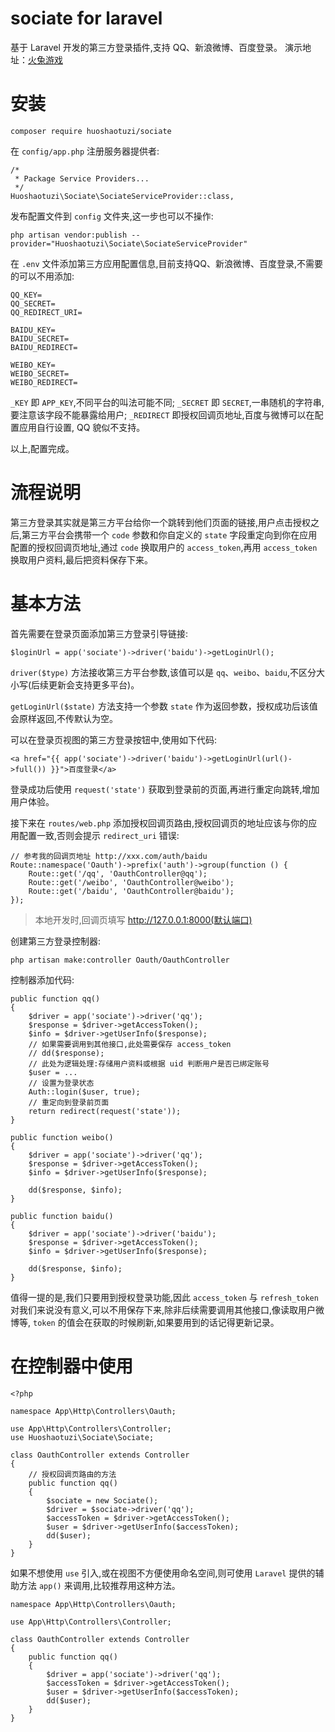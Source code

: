 # sociate for laravel
基于 Laravel 开发的第三方登录插件,支持 QQ、新浪微博、百度登录。
演示地址：[火兔游戏](http://huotuyouxi.com/login)
# 安装
```
composer require huoshaotuzi/sociate
```

在 `config/app.php` 注册服务器提供者:
```
/*
 * Package Service Providers...
 */
Huoshaotuzi\Sociate\SociateServiceProvider::class,
```

发布配置文件到 `config` 文件夹,这一步也可以不操作:
```
php artisan vendor:publish --provider="Huoshaotuzi\Sociate\SociateServiceProvider"
```

在 `.env` 文件添加第三方应用配置信息,目前支持QQ、新浪微博、百度登录,不需要的可以不用添加:
```
QQ_KEY=
QQ_SECRET=
QQ_REDIRECT_URI=

BAIDU_KEY=
BAIDU_SECRET=
BAIDU_REDIRECT=

WEIBO_KEY=
WEIBO_SECRET=
WEIBO_REDIRECT=
```

`_KEY` 即 `APP_KEY`,不同平台的叫法可能不同;
`_SECRET` 即 `SECRET`,一串随机的字符串,要注意该字段不能暴露给用户;
`_REDIRECT` 即授权回调页地址,百度与微博可以在配置应用自行设置, QQ 貌似不支持。

以上,配置完成。

# 流程说明
第三方登录其实就是第三方平台给你一个跳转到他们页面的链接,用户点击授权之后,第三方平台会携带一个 `code` 参数和你自定义的 `state` 字段重定向到你在应用配置的授权回调页地址,通过 `code` 换取用户的 `access_token`,再用 `access_token` 换取用户资料,最后把资料保存下来。

# 基本方法

首先需要在登录页面添加第三方登录引导链接:
```
$loginUrl = app('sociate')->driver('baidu')->getLoginUrl();
```

`driver($type)` 方法接收第三方平台参数,该值可以是 `qq`、`weibo`、`baidu`,不区分大小写(后续更新会支持更多平台)。

`getLoginUrl($state)` 方法支持一个参数 `state` 作为返回参数，授权成功后该值会原样返回,不传默认为空。

可以在登录页视图的第三方登录按钮中,使用如下代码:
```
<a href="{{ app('sociate')->driver('baidu')->getLoginUrl(url()->full()) }}">百度登录</a>
```
登录成功后使用 `request('state')` 获取到登录前的页面,再进行重定向跳转,增加用户体验。

接下来在 `routes/web.php` 添加授权回调页路由,授权回调页的地址应该与你的应用配置一致,否则会提示 `redirect_uri` 错误:
```
// 参考我的回调页地址 http://xxx.com/auth/baidu
Route::namespace('Oauth')->prefix('auth')->group(function () {
    Route::get('/qq', 'OauthController@qq');
    Route::get('/weibo', 'OauthController@weibo');
    Route::get('/baidu', 'OauthController@baidu');
});
```

> 本地开发时,回调页填写 http://127.0.0.1:8000(默认端口)

创建第三方登录控制器:
```
php artisan make:controller Oauth/OauthController
```

控制器添加代码:
```
public function qq()
{
    $driver = app('sociate')->driver('qq');
    $response = $driver->getAccessToken();
    $info = $driver->getUserInfo($response);
    // 如果需要调用到其他接口,此处需要保存 access_token
    // dd($response);
    // 此处为逻辑处理:存储用户资料或根据 uid 判断用户是否已绑定账号
    $user = ...
    // 设置为登录状态
    Auth::login($user, true);
    // 重定向到登录前页面
    return redirect(request('state'));
}

public function weibo()
{
    $driver = app('sociate')->driver('qq');
    $response = $driver->getAccessToken();
    $info = $driver->getUserInfo($response);

    dd($response, $info);
}

public function baidu()
{
    $driver = app('sociate')->driver('baidu');
    $response = $driver->getAccessToken();
    $info = $driver->getUserInfo($response);

    dd($response, $info);
}
```

值得一提的是,我们只要用到授权登录功能,因此 `access_token` 与 `refresh_token` 对我们来说没有意义,可以不用保存下来,除非后续需要调用其他接口,像读取用户微博等, `token` 的值会在获取的时候刷新,如果要用到的话记得更新记录。

# 在控制器中使用
```
<?php

namespace App\Http\Controllers\Oauth;

use App\Http\Controllers\Controller;
use Huoshaotuzi\Sociate\Sociate;

class OauthController extends Controller
{
    // 授权回调页路由的方法
    public function qq()
    {
        $sociate = new Sociate();
        $driver = $sociate->driver('qq');
        $accessToken = $driver->getAccessToken();
        $user = $driver->getUserInfo($accessToken);
        dd($user);
    }
}
```

如果不想使用 `use` 引入,或在视图不方便使用命名空间,则可使用 `Laravel` 提供的辅助方法 `app()` 来调用,比较推荐用这种方法。
```
namespace App\Http\Controllers\Oauth;

use App\Http\Controllers\Controller;

class OauthController extends Controller
{
    public function qq()
    {
        $driver = app('sociate')->driver('qq');
        $accessToken = $driver->getAccessToken();
        $user = $driver->getUserInfo($accessToken);
        dd($user);
    }
}
```
